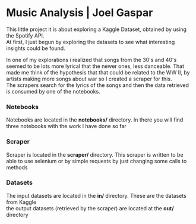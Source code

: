 # Music Analysis | Joel Gaspar

This little project it is about exploring a Kaggle Dataset, obtained by using the Spotify API.  
At first, I just begun by exploring the datasets to see what interesting insights could be found.  


In one of my explorations i realized that songs from the 30's and 40's seemed to be lots more lyrical that the newer ones, less danceable. That made me think of the hypothesis that that could be related to the WW II, by artists making more songs about war so I created a scraper for this.  
The scrapers search for the lyrics of the songs and then the data retrieved is consumed by one of the notebooks.  

### Notebooks

Notebooks are located in the **notebooks/** directory. In there you will find three notebooks with the work I have done so far

### Scraper

Scraper is located in the **scraper/** directory. This scraper is written to be able to use selenium or by simple requests by just changing some calls to methods

### Datasets

The input datasets are located in the **in/** directory. These are the datasets from Kaggle  
the output datasets (retrieved by the scraper) are located at the **out/** directory
